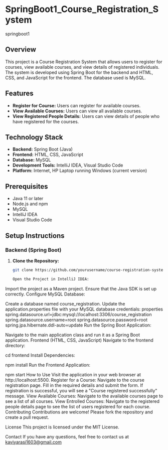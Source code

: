 # SpringBoot1_Course_Registration_System
springboot1

## Overview
This project is a Course Registration System that allows users to register for courses, view available courses, and view details of registered individuals. The system is developed using Spring Boot for the backend and HTML, CSS, and JavaScript for the frontend. The database used is MySQL.

## Features
- **Register for Course:** Users can register for available courses.
- **View Available Courses:** Users can view all available courses.
- **View Registered People Details:** Users can view details of people who have registered for the courses.

## Technology Stack
- **Backend:** Spring Boot (Java)
- **Frontend:** HTML, CSS, JavaScript
- **Database:** MySQL
- **Development Tools:** IntelliJ IDEA, Visual Studio Code
- **Platform:** Internet, HP Laptop running Windows (current version)

## Prerequisites
- Java 11 or later
- Node.js and npm
- MySQL
- IntelliJ IDEA
- Visual Studio Code

## Setup Instructions

### Backend (Spring Boot)
1. **Clone the Repository:**
   ```bash
   git clone https://github.com/yourusername/course-registration-system.git

   Open the Project in IntelliJ IDEA:

Import the project as a Maven project.
Ensure that the Java SDK is set up correctly.
Configure MySQL Database:

Create a database named course_registration.
Update the application.properties file with your MySQL database credentials:
properties
spring.datasource.url=jdbc:mysql://localhost:3306/course_registration
spring.datasource.username=root
spring.datasource.password=root
spring.jpa.hibernate.ddl-auto=update
Run the Spring Boot Application:

Navigate to the main application class and run it as a Spring Boot application.
Frontend (HTML, CSS, JavaScript)
Navigate to the frontend directory:

cd frontend
Install Dependencies:

npm install
Run the Frontend Application:

npm start
How to Use
Visit the application in your web browser at http://localhost:5500.
Register for a Course:
Navigate to the course registration page.
Fill in the required details and submit the form.
If registration is successful, you will see a "Course registered successfully" message.
View Available Courses:
Navigate to the available courses page to see a list of all courses.
View Entrolled Courses:
Navigate to the registered people details page to see the list of users registered for each course.
Contributing
Contributions are welcome! Please fork the repository and create a pull request.

License
This project is licensed under the MIT License.

Contact
If you have any questions, feel free to contact us at kaviyarasi1603@gmail.com


